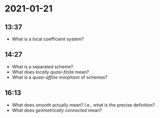# 2021-01-21

## 13:37

- What is a local coefficient system?

## 14:27

- What is a separated scheme?
- What does *locally quasi-finite* mean?
- What is a *quasi-affine morphism* of schemes?

## 16:13

- What does *smooth* actually mean? I.e., what is the precise definition?
- What does *geometrically connected* mean?
